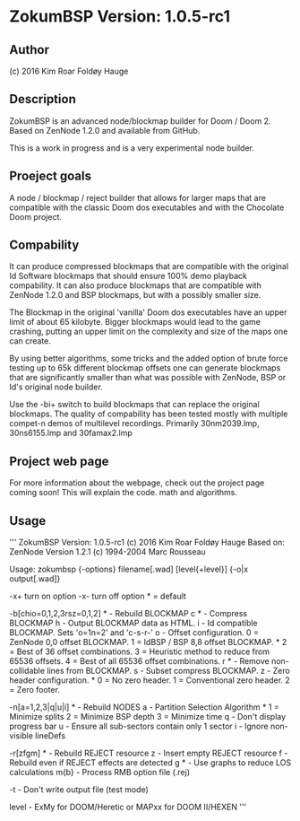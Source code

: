 # ZokumBSP Version: 1.0.5-rc1

## Author
(c) 2016 Kim Roar Foldøy Hauge

## Description

ZokumBSP is an advanced node/blockmap builder for Doom / Doom 2. 
Based on ZenNode 1.2.0 and available from GitHub.

This is a work in progress and is a very experimental node builder.

## Proeject goals

A node / blockmap / reject builder that allows for larger maps that
are compatible with the classic Doom dos executables and with the 
Chocolate Doom project.

## Compability

It can produce compressed blockmaps that are compatible with the 
original Id Software blockmaps that should ensure 100% demo playback
compability. It can also produce blockmaps that are compatible with
ZenNode 1.2.0 and BSP blockmaps, but with a possibly smaller size.

The Blockmap in the original 'vanilla' Doom dos executables have an
upper limit of about 65 kilobyte. Bigger blockmaps would lead to the
game crashing, putting an upper limit on the complexity and size of
the maps one can create.

By using better algorithms, some tricks and the added option of 
brute force testing up to 65k different blockmap offsets one can
generate blockmaps that are significantly smaller than what was
possible with ZenNode, BSP or Id's original node builder.

Use the -bi+ switch to build blockmaps that can replace the 
original blockmaps. The quality of compability has been tested
mostly with multiple compet-n demos of multilevel recordings. 
Primarily 30nm2039.lmp, 30ns6155.lmp and 30famax2.lmp

## Project web page

For more information about the webpage, check out the project
page coming soon! This will explain the code. math and algorithms.

## Usage

'''
ZokumBSP Version: 1.0.5-rc1 (c) 2016 Kim Roar Foldøy Hauge
Based on: ZenNode Version 1.2.1 (c) 1994-2004 Marc Rousseau

Usage: zokumbsp {-options} filename[.wad] [level{+level}] {-o|x output[.wad]}

 -x+ turn on option   -x- turn off option  * = default

 -b[chio=0,1,2,3rsz=0,1,2]       * - Rebuild BLOCKMAP
    c              *   - Compress BLOCKMAP
    h                  - Output BLOCKMAP data as HTML.
    i                  - Id compatible BLOCKMAP. Sets 'o=1n=2' and 'c-s-r-'
    o                  - Offset configuration.
                         0 = ZenNode 0,0 offset BLOCKMAP.
                         1 = IdBSP / BSP 8,8 offset BLOCKMAP.
                   *     2 = Best of 36 offset combinations.
                         3 = Heuristic method to reduce from 65536 offsets.
                         4 = Best of all 65536 offset combinations.
    r              *   - Remove non-collidable lines from BLOCKMAP.
    s                  - Subset compress BLOCKMAP.
    z                   - Zero header configuration.
                   *     0 = No zero header.
                         1 = Conventional zero header.
                         2 = Zero footer.

 -n[a=1,2,3|q|u|i] * - Rebuild NODES
    a                   - Partition Selection Algorithm
                   *     1 = Minimize splits
                         2 = Minimize BSP depth
                         3 = Minimize time
    q                  - Don't display progress bar
    u                  - Ensure all sub-sectors contain only 1 sector
    i                  - Ignore non-visible lineDefs

 -r[zfgm]          * - Rebuild REJECT resource
    z                  - Insert empty REJECT resource
    f                  - Rebuild even if REJECT effects are detected
    g              *   - Use graphs to reduce LOS calculations
    m{b}               - Process RMB option file (.rej)

 -t                  - Don't write output file (test mode)

 level - ExMy for DOOM/Heretic or MAPxx for DOOM II/HEXEN
'''
